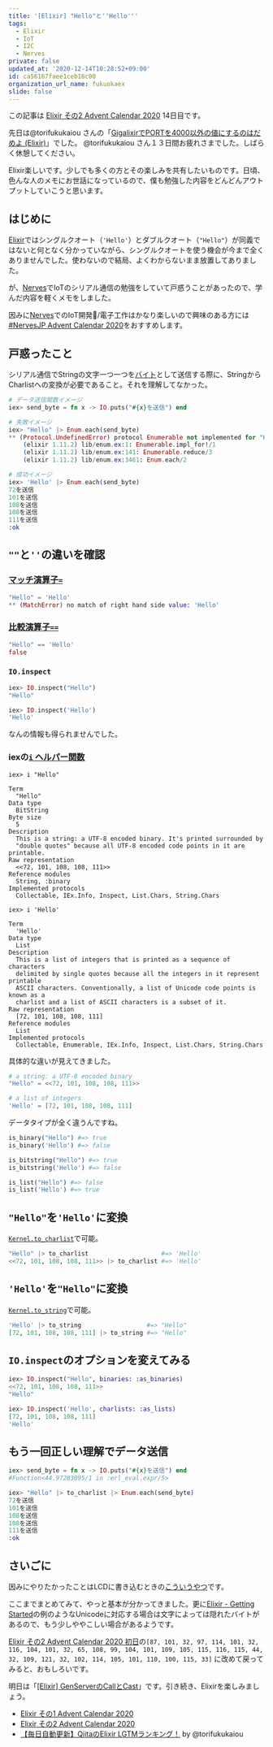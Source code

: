 ```yaml
---
title: '[Elixir] "Hello"と''Hello'''
tags:
  - Elixir
  - IoT
  - I2C
  - Nerves
private: false
updated_at: '2020-12-14T10:28:52+09:00'
id: ca56167faee1ceb16c00
organization_url_name: fukuokaex
slide: false
---
```

この記事は [Elixir その2 Advent Calendar 2020](https://qiita.com/advent-calendar/2020/elixir2) 14日目です。

先日は@torifukukaiou さんの「[GigalixirでPORTを4000以外の値にするのはだめよ (Elixir)](https://qiita.com/torifukukaiou/private/a570e8baa337c73f011a)」でした。
@torifukukaiou さん１３日間お疲れさまでした。しばらく休憩してください。

Elixir楽しいです。少しでも多くの方とその楽しみを共有したいものです。日頃、色んな人のメモにお世話になっているので、僕も勉強した内容をどんどんアウトプットしていこうと思います。

## はじめに

[Elixir](https://elixir-lang.org/)ではシングルクオート（`'Hello'`）とダブルクオート（`"Hello"`）が同義ではないと何となく分かっていながら、シングルクオートを使う機会が今まで全くありませんでした。使わないので結局、よくわからないまま放置してありました。

が、[Nerves](https://www.nerves-project.org/)でIoTのシリアル通信の勉強をしていて戸惑うことがあったので、学んだ内容を軽くメモをしました。

因みに[Nerves](https://www.nerves-project.org/)でのIoT開発/電子工作はかなり楽しいので興味のある方には[#NervesJP Advent Calendar 2020](https://qiita.com/advent-calendar/2020/nervesjp)をおすすめします。

## 戸惑ったこと

シリアル通信でStringの文字一つ一つを[バイト](https://ja.wikipedia.org/wiki/%E3%83%90%E3%82%A4%E3%83%88_(%E6%83%85%E5%A0%B1))として送信する際に、StringからCharlistへの変換が必要であること。それを理解してなかった。

```elixir
# データ送信関数イメージ
iex> send_byte = fn x -> IO.puts("#{x}を送信") end

# 失敗イメージ
iex> "Hello" |> Enum.each(send_byte)
** (Protocol.UndefinedError) protocol Enumerable not implemented for "Hello" of type BitString. This protocol is implemented for the following type(s): RingLogger.CircularBuffer, HashSet, Range, Map, Function, List, Stream, Date.Range, HashDict, GenEvent.Stream, MapSet, File.Stream, IO.Stream
    (elixir 1.11.2) lib/enum.ex:1: Enumerable.impl_for!/1
    (elixir 1.11.2) lib/enum.ex:141: Enumerable.reduce/3
    (elixir 1.11.2) lib/enum.ex:3461: Enum.each/2

# 成功イメージ
iex> 'Hello' |> Enum.each(send_byte)
72を送信
101を送信
108を送信
108を送信
111を送信
:ok
```

## `""`と`''`の違いを確認

### [マッチ演算子`=`](https://elixir-lang.org/getting-started/pattern-matching.html#the-match-operator)

```elixir
"Hello" = 'Hello'
** (MatchError) no match of right hand side value: 'Hello'
```

### [比較演算子`==`](https://elixir-lang.org/getting-started/basic-operators.html)

```elixir
"Hello" == 'Hello'
false
```

### `IO.inspect`

```elixir
iex> IO.inspect("Hello")
"Hello"

iex> IO.inspect('Hello')
'Hello'
```

なんの情報も得られませんでした。

### iexの[`i` ヘルパー関数](https://hexdocs.pm/iex/IEx.Helpers.html)

```
iex> i "Hello"

Term
  "Hello"
Data type
  BitString
Byte size
  5
Description
  This is a string: a UTF-8 encoded binary. It's printed surrounded by
  "double quotes" because all UTF-8 encoded code points in it are printable.
Raw representation
  <<72, 101, 108, 108, 111>>
Reference modules
  String, :binary
Implemented protocols
  Collectable, IEx.Info, Inspect, List.Chars, String.Chars
```

```
iex> i 'Hello'

Term
  'Hello'
Data type
  List
Description
  This is a list of integers that is printed as a sequence of characters
  delimited by single quotes because all the integers in it represent printable
  ASCII characters. Conventionally, a list of Unicode code points is known as a
  charlist and a list of ASCII characters is a subset of it.
Raw representation
  [72, 101, 108, 108, 111]
Reference modules
  List
Implemented protocols
  Collectable, Enumerable, IEx.Info, Inspect, List.Chars, String.Chars
```

具体的な違いが見えてきました。

```elixir
# a string: a UTF-8 encoded binary
"Hello" = <<72, 101, 108, 108, 111>>

# a list of integers
'Hello' = [72, 101, 108, 108, 111]
```

データタイプが全く違うんですね。

```elixir
is_binary("Hello") #=> true
is_binary('Hello') #=> false

is_bitstring("Hello") #=> true
is_bitstring('Hello') #=> false

is_list("Hello") #=> false
is_list('Hello') #=> true
```

## `"Hello"`を`'Hello'`に変換

[`Kernel.to_charlist`](https://hexdocs.pm/elixir/Kernel.html#to_charlist/1)で可能。

```elixir
"Hello" |> to_charlist                    #=> 'Hello'
<<72, 101, 108, 108, 111>> |> to_charlist #=> 'Hello'
```

## `'Hello'`を`"Hello"`に変換

[`Kernel.to_string`](https://hexdocs.pm/elixir/Kernel.html#to_string/1)で可能。

```elixir
'Hello' |> to_string                  #=> "Hello"
[72, 101, 108, 108, 111] |> to_string #=> "Hello"
```

## `IO.inspect`のオプションを変えてみる

```elixir
iex> IO.inspect("Hello", binaries: :as_binaries)
<<72, 101, 108, 108, 111>>
"Hello"

iex> IO.inspect('Hello', charlists: :as_lists)
[72, 101, 108, 108, 111]
'Hello'
```

## もう一回正しい理解でデータ送信

```elixir
iex> send_byte = fn x -> IO.puts("#{x}を送信") end
#Function<44.97283095/1 in :erl_eval.expr/5>

iex> "Hello" |> to_charlist |> Enum.each(send_byte)
72を送信
101を送信
108を送信
108を送信
111を送信
:ok
```

## さいごに

因みにやりたかったことはLCDに書き込むときの[こういうやつ](https://github.com/mnishiguchi/lcd_display/blob/7a4d46adb48261733decd979cd223144034bcb21/lib/lcd_display/hd44780_i2c.ex#L133-L142)です。

ここまでまとめてみて、やっと基本が分かってきました。更に[Elixir - Getting Started](https://elixir-lang.org/getting-started/binaries-strings-and-char-lists.html)の例のようなUnicodeに対応する場合は文字によっては隠れたバイトがあるので、もう少しややこしい場合があるようです。

[Elixir その2 Advent Calendar 2020 初日](https://qiita.com/torifukukaiou/items/badb4725a9c17788f8b1)の`[87, 101, 32, 97, 114, 101, 32, 116, 104, 101, 32, 65, 108, 99, 104, 101, 109, 105, 115, 116, 115, 44, 32, 109, 121, 32, 102, 114, 105, 101, 110, 100, 115, 33]`
に改めて戻ってみると、おもしろいです。

明日は「[[Elixir] GenServerのCallとCast](https://qiita.com/mnishiguchi/private/542ec8bcea454b00a32a)」です。引き続き、Elixirを楽しみましょう。

- [Elixir その1 Advent Calendar 2020](https://qiita.com/advent-calendar/2020/elixir)
- [Elixir その2 Advent Calendar 2020](https://qiita.com/advent-calendar/2020/elixir2)
- [【毎日自動更新】QiitaのElixir LGTMランキング！](https://qiita.com/torifukukaiou/items/1edb3e961acf002478fd) by @torifukukaiou
